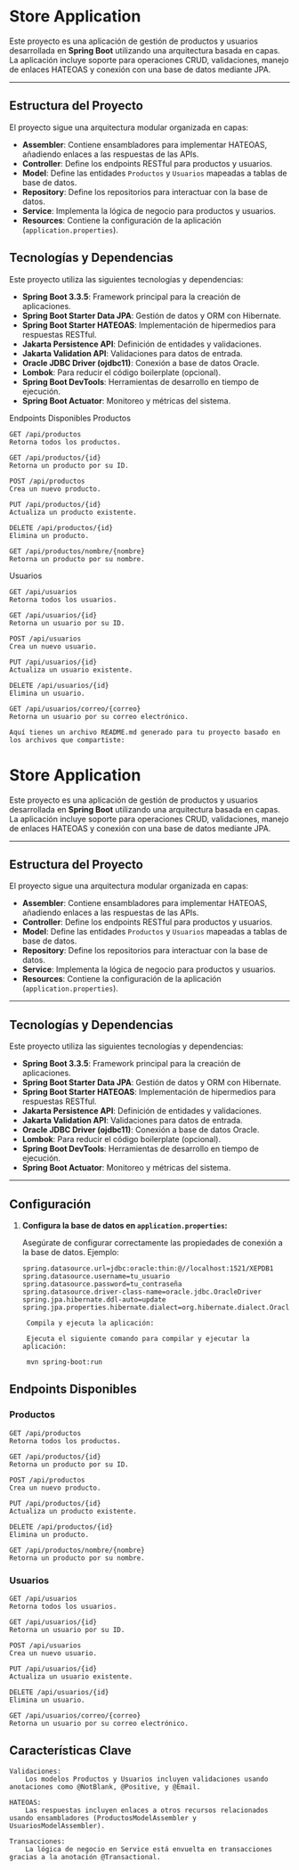 # Store Application

Este proyecto es una aplicación de gestión de productos y usuarios desarrollada en **Spring Boot** utilizando una arquitectura basada en capas. La aplicación incluye soporte para operaciones CRUD, validaciones, manejo de enlaces HATEOAS y conexión con una base de datos mediante JPA.

---

## Estructura del Proyecto

El proyecto sigue una arquitectura modular organizada en capas:

- **Assembler**: Contiene ensambladores para implementar HATEOAS, añadiendo enlaces a las respuestas de las APIs.
- **Controller**: Define los endpoints RESTful para productos y usuarios.
- **Model**: Define las entidades `Productos` y `Usuarios` mapeadas a tablas de base de datos.
- **Repository**: Define los repositorios para interactuar con la base de datos.
- **Service**: Implementa la lógica de negocio para productos y usuarios.
- **Resources**: Contiene la configuración de la aplicación (`application.properties`).

## Tecnologías y Dependencias

Este proyecto utiliza las siguientes tecnologías y dependencias:

- **Spring Boot 3.3.5**: Framework principal para la creación de aplicaciones.
- **Spring Boot Starter Data JPA**: Gestión de datos y ORM con Hibernate.
- **Spring Boot Starter HATEOAS**: Implementación de hipermedios para respuestas RESTful.
- **Jakarta Persistence API**: Definición de entidades y validaciones.
- **Jakarta Validation API**: Validaciones para datos de entrada.
- **Oracle JDBC Driver (ojdbc11)**: Conexión a base de datos Oracle.
- **Lombok**: Para reducir el código boilerplate (opcional).
- **Spring Boot DevTools**: Herramientas de desarrollo en tiempo de ejecución.
- **Spring Boot Actuator**: Monitoreo y métricas del sistema.

Endpoints Disponibles
Productos

    GET /api/productos
    Retorna todos los productos.

    GET /api/productos/{id}
    Retorna un producto por su ID.

    POST /api/productos
    Crea un nuevo producto.

    PUT /api/productos/{id}
    Actualiza un producto existente.

    DELETE /api/productos/{id}
    Elimina un producto.

    GET /api/productos/nombre/{nombre}
    Retorna un producto por su nombre.

Usuarios

    GET /api/usuarios
    Retorna todos los usuarios.

    GET /api/usuarios/{id}
    Retorna un usuario por su ID.

    POST /api/usuarios
    Crea un nuevo usuario.

    PUT /api/usuarios/{id}
    Actualiza un usuario existente.

    DELETE /api/usuarios/{id}
    Elimina un usuario.

    GET /api/usuarios/correo/{correo}
    Retorna un usuario por su correo electrónico.

    Aquí tienes un archivo README.md generado para tu proyecto basado en los archivos que compartiste:

# Store Application

Este proyecto es una aplicación de gestión de productos y usuarios desarrollada en **Spring Boot** utilizando una arquitectura basada en capas. La aplicación incluye soporte para operaciones CRUD, validaciones, manejo de enlaces HATEOAS y conexión con una base de datos mediante JPA.

---

## Estructura del Proyecto

El proyecto sigue una arquitectura modular organizada en capas:

- **Assembler**: Contiene ensambladores para implementar HATEOAS, añadiendo enlaces a las respuestas de las APIs.
- **Controller**: Define los endpoints RESTful para productos y usuarios.
- **Model**: Define las entidades `Productos` y `Usuarios` mapeadas a tablas de base de datos.
- **Repository**: Define los repositorios para interactuar con la base de datos.
- **Service**: Implementa la lógica de negocio para productos y usuarios.
- **Resources**: Contiene la configuración de la aplicación (`application.properties`).

---

## Tecnologías y Dependencias

Este proyecto utiliza las siguientes tecnologías y dependencias:

- **Spring Boot 3.3.5**: Framework principal para la creación de aplicaciones.
- **Spring Boot Starter Data JPA**: Gestión de datos y ORM con Hibernate.
- **Spring Boot Starter HATEOAS**: Implementación de hipermedios para respuestas RESTful.
- **Jakarta Persistence API**: Definición de entidades y validaciones.
- **Jakarta Validation API**: Validaciones para datos de entrada.
- **Oracle JDBC Driver (ojdbc11)**: Conexión a base de datos Oracle.
- **Lombok**: Para reducir el código boilerplate (opcional).
- **Spring Boot DevTools**: Herramientas de desarrollo en tiempo de ejecución.
- **Spring Boot Actuator**: Monitoreo y métricas del sistema.

---

## Configuración

1. **Configura la base de datos en `application.properties`:**

   Asegúrate de configurar correctamente las propiedades de conexión a la base de datos. Ejemplo:

   ```properties
   spring.datasource.url=jdbc:oracle:thin:@//localhost:1521/XEPDB1
   spring.datasource.username=tu_usuario
   spring.datasource.password=tu_contraseña
   spring.datasource.driver-class-name=oracle.jdbc.OracleDriver
   spring.jpa.hibernate.ddl-auto=update
   spring.jpa.properties.hibernate.dialect=org.hibernate.dialect.OracleDialect

    Compila y ejecuta la aplicación:

    Ejecuta el siguiente comando para compilar y ejecutar la aplicación:

    mvn spring-boot:run

## Endpoints Disponibles

### Productos

    GET /api/productos
    Retorna todos los productos.

    GET /api/productos/{id}
    Retorna un producto por su ID.

    POST /api/productos
    Crea un nuevo producto.

    PUT /api/productos/{id}
    Actualiza un producto existente.

    DELETE /api/productos/{id}
    Elimina un producto.

    GET /api/productos/nombre/{nombre}
    Retorna un producto por su nombre.

### Usuarios

    GET /api/usuarios
    Retorna todos los usuarios.

    GET /api/usuarios/{id}
    Retorna un usuario por su ID.

    POST /api/usuarios
    Crea un nuevo usuario.

    PUT /api/usuarios/{id}
    Actualiza un usuario existente.

    DELETE /api/usuarios/{id}
    Elimina un usuario.

    GET /api/usuarios/correo/{correo}
    Retorna un usuario por su correo electrónico.

## Características Clave

    Validaciones:
        Los modelos Productos y Usuarios incluyen validaciones usando anotaciones como @NotBlank, @Positive, y @Email.

    HATEOAS:
        Las respuestas incluyen enlaces a otros recursos relacionados usando ensambladores (ProductosModelAssembler y UsuariosModelAssembler).

    Transacciones:
        La lógica de negocio en Service está envuelta en transacciones gracias a la anotación @Transactional.
